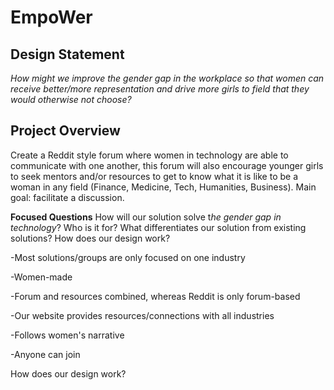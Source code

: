 # EmpoWer

## Design Statement

*How might we improve the gender gap in the workplace so that women can receive better/more representation and drive more girls to field that they would otherwise not choose?*

## Project Overview

Create a Reddit style forum where women in technology are able to communicate with one another, this forum will also encourage younger girls to seek mentors and/or resources to get to know what it is like to be a woman in any field (Finance, Medicine, Tech, Humanities, Business). Main goal: facilitate a discussion.

**Focused Questions**
How will our solution solve t*he gender gap in technology*?
Who is it for? 
What differentiates our solution from existing solutions?
How does our design work?

-Most solutions/groups are only focused on one industry

-Women-made

-Forum and resources combined, whereas Reddit is only forum-based

-Our website provides resources/connections with all industries

-Follows women's narrative

-Anyone can join

How does our design work?
